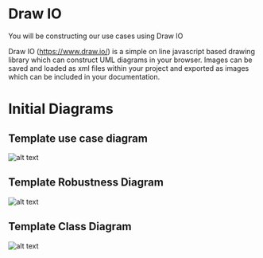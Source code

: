 
# Draw IO

You will be constructing our use cases using Draw IO

Draw IO (https://www.draw.io/) is a simple on line javascript based drawing library which can construct UML diagrams in your browser. 
Images can be saved and loaded as xml files within your project and exported as images which can be included in your documentation.

# Initial Diagrams

## Template use case diagram

![alt text](../uml/drawio/exampleproject-usecase-drawio.png "Figure exampleproject-usecase-drawio.png")

## Template Robustness Diagram 

![alt text](../uml/drawio/exampleproject-robustness-diagram-drawio.png "Figure exampleproject-robustness-diagram-drawio.png")

## Template Class Diagram

![alt text](../uml/images/exampleprojectClassDiagram "Figure exampleprojectClassDiagram")

